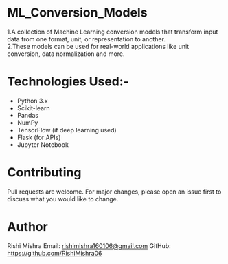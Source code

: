 # ML_Conversion_Models
1.A collection of Machine Learning conversion models that transform input data from one format, unit, or representation to another.  
2.These models can be used for real-world applications like unit conversion, data normalization and more.

# Technologies Used:-
- Python 3.x
- Scikit-learn
- Pandas
- NumPy
- TensorFlow (if deep learning used)
- Flask (for APIs)
- Jupyter Notebook

# Contributing
Pull requests are welcome. For major changes, please open an issue first to discuss what you would like to change.

# Author
Rishi Mishra 
Email: rishimishra160106@gmail.com
GitHub: https://github.com/RishiMishra06

